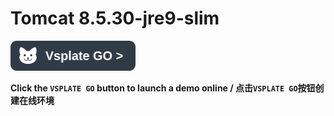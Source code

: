 # Tomcat 8.5.30-jre9-slim

<a href="https://www.vsplate.com/?docker-compose=https://github.com/vsplate/dcenvs/tomcat/8.5.30-jre9-slim"><img alt="VSPLATE GO" src="https://raw.githubusercontent.com/vsplate/images/master/vsgo_btn.png" width="200px"></a>

**Click the `VSPLATE GO` button to launch a demo online / 点击`VSPLATE GO`按钮创建在线环境**